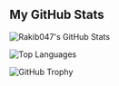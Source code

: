 ## My GitHub Stats

![Rakib047's GitHub Stats](https://github-readme-stats.vercel.app/api?username=Rakib047&show_icons=true&theme=radical)

![Top Languages](https://github-readme-stats.vercel.app/api/top-langs/?username=Rakib047&layout=compact&theme=radical)

![GitHub Trophy](https://github-profile-trophy.vercel.app/?username=Rakib047&theme=radical)
